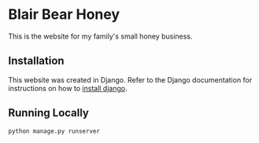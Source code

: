 # Blair Bear Honey

This is the website for my family's small honey business. 

## Installation

This website was created in Django. Refer to the Django documentation for instructions on how to [install django](https://pip.pypa.io/en/stable/).


## Running Locally

```bash
python manage.py runserver
```


